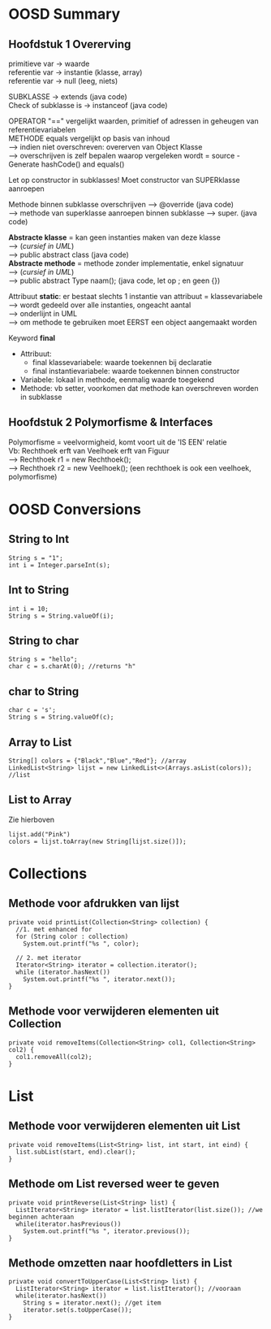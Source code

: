 # OOSD Summary
## Hoofdstuk 1 Overerving
primitieve var -> waarde  
referentie var -> instantie (klasse, array)  
referentie var -> null (leeg, niets)  

SUBKLASSE -> extends (java code)  
Check of subklasse is -> instanceof (java code)  

OPERATOR "==" vergelijkt waarden, primitief of adressen in geheugen van referentievariabelen  
METHODE equals vergelijkt op basis van inhoud  
--> indien niet overschreven: overerven van Object Klasse  
--> overschrijven is zelf bepalen waarop vergeleken wordt = source - Generate hashCode() and equals()

Let op constructor in subklasses! Moet constructor van SUPERklasse aanroepen

Methode binnen subklasse overschrijven --> @override (java code)  
--> methode van superklasse aanroepen binnen subklasse --> super. (java code)

**Abstracte klasse** = kan geen instanties maken van deze klasse  
--> (*cursief in UML*)  
--> public abstract class (java code)  
**Abstracte methode** = methode zonder implementatie, enkel signatuur  
--> (*cursief in UML*)  
--> public abstract Type naam(); (java code, let op ; en geen {})  

Attribuut **static**: er bestaat slechts 1 instantie van attribuut = klassevariabele  
--> wordt gedeeld over alle instanties, ongeacht aantal  
--> onderlijnt in UML  
--> om methode te gebruiken moet EERST een object aangemaakt worden

Keyword **final**
- Attribuut: 
  - final klassevariabele: waarde toekennen bij declaratie
  - final instantievariabele: waarde toekennen binnen constructor
- Variabele: lokaal in methode, eenmalig waarde toegekend
- Methode: vb setter, voorkomen dat methode kan overschreven worden in subklasse

## Hoofdstuk 2 Polymorfisme & Interfaces
Polymorfisme = veelvormigheid, komt voort uit de 'IS EEN' relatie  
Vb: Rechthoek erft van Veelhoek erft van Figuur  
--> Rechthoek r1 = new Rechthoek();  
--> Rechthoek r2 = new Veelhoek(); (een rechthoek is ook een veelhoek, polymorfisme)
 

# OOSD Conversions
## String to Int
```
String s = "1";
int i = Integer.parseInt(s);
```
## Int to String
```
int i = 10;
String s = String.valueOf(i);
```
## String to char
```
String s = "hello";
char c = s.charAt(0); //returns "h"
```
## char to String
```
char c = 's';
String s = String.valueOf(c);
```
## Array to List
```
String[] colors = {"Black","Blue","Red"}; //array
LinkedList<String> lijst = new LinkedList<>(Arrays.asList(colors)); //list
```
## List to Array
Zie hierboven
```
lijst.add("Pink")
colors = lijst.toArray(new String[lijst.size()]);
```

# Collections
## Methode voor afdrukken van lijst
```
private void printList(Collection<String> collection) {
  //1. met enhanced for
  for (String color : collection)
    System.out.printf("%s ", color);
      
  // 2. met iterator
  Iterator<String> iterator = collection.iterator();
  while (iterator.hasNext())
    System.out.printf("%s ", iterator.next());
}
```
## Methode voor verwijderen elementen uit Collection
```
private void removeItems(Collection<String> col1, Collection<String> col2) {
  col1.removeAll(col2);
}
```
# List
## Methode voor verwijderen elementen uit List
```
private void removeItems(List<String> list, int start, int eind) {
  list.subList(start, end).clear();
}
```
## Methode om List reversed weer te geven
```
private void printReverse(List<String> list) {
  ListIterator<String> iterator = list.listIterator(list.size()); //we beginnen achteraan
  while(iterator.hasPrevious())
    System.out.printf("%s ", iterator.previous());
}
```
## Methode omzetten naar hoofdletters in List
```
private void convertToUpperCase(List<String> list) {
  ListIterator<String> iterator = list.listIterator(); //vooraan
  while(iterator.hasNext())
    String s = iterator.next(); //get item
    iterator.set(s.toUpperCase());
}
```
